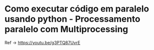 # Como executar código em paralelo usando python - Processamento paralelo com Multiprocessing

Ref -> https://youtu.be/g3PTQ87UvrE